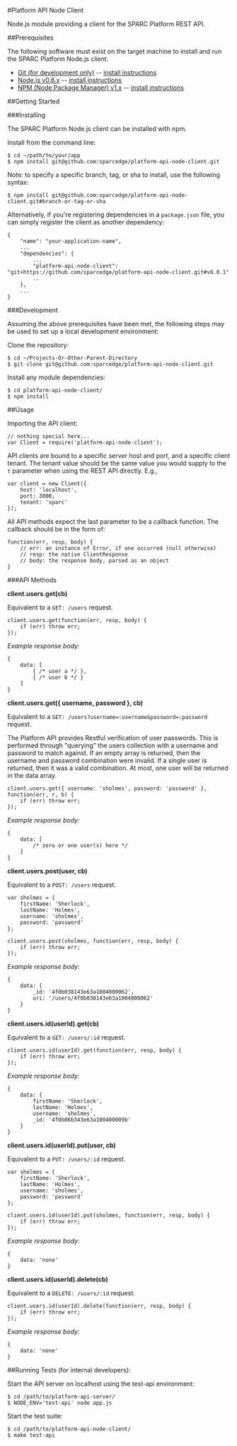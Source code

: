 #Platform API Node Client

Node.js module providing a client for the SPARC Platform REST API.

##Prerequisites

The following software must exist on the target machine to install and run the
SPARC Platform Node.js client.

* [Git (for development only)](http://git-scm.com/) -- [install instructions](http://book.git-scm.com/2_installing_git.html)
* [Node.js v0.6.x](http://nodejs.org/) -- [install instructions](https://github.com/joyent/node/wiki/Installation)
* [NPM (Node Package Manager) v1.x](http://npmjs.org/) -- [install instructions](https://github.com/isaacs/npm)

##Getting Started

###Installing

The SPARC Platform Node.js client can be installed with npm.

Install from the command line:

    $ cd ~/path/to/your/app
    $ npm install git@github.com:sparcedge/platform-api-node-client.git

Note: to specify a specific branch, tag, or sha to install, use the following syntax:

    $ npm install git@github.com:sparcedge/platform-api-node-client.git#branch-or-tag-or-sha

Alternatively, if you're registering dependencies in a `package.json` file, you can simply register the client
as another dependency:

    {
        "name": "your-application-name",
        ...
        "dependencies": {
            ...
            "platform-api-node-client": "git+https://github.com/sparcedge/platform-api-node-client.git#v0.0.1"
            ..
        },
        ...
    }

###Development

Assuming the above prerequisites have been met, the following steps may be used 
to set up a local development environment:

Clone the repository:

    $ cd ~/Projects-Or-Other-Parent-Directory
    $ git clone git@github.com:sparcedge/platform-api-node-client.git

Install any module dependencies:

    $ cd platform-api-node-client/
    $ npm install


##Usage

Importing the API client:

    // nothing special here...
    var Client = require('platform-api-node-client');
    
API clients are bound to a specific server host and port, and a specific client tenant.  The tenant value should be
the same value you would supply to the `t` parameter when using the REST API directly.  E.g.,

    var client = new Client({
        host: 'localhost',
        port: 3000,
        tenant: 'sparc'
    });

All API methods expect the last parameter to be a callback function.  The callback should be in the form of:

    function(err, resp, body) {
        // err: an instance of Error, if one occurred (null otherwise)
        // resp: the native ClientResponse
        // body: the response body, parsed as an object
    }

###API Methods

**client.users.get(cb)**

Equivalent to a `GET: /users` request.

    client.users.get(function(err, resp, body) {
        if (err) throw err;
    });

*Example response body:*

    {
        data: [
            { /* user a */ },
            { /* user b */ }
        ]
    }
    
**client.users.get({ username, password }, cb)**

Equivalent to a `GET: /users?username=:username&password=:password` request.

The Platform API provides Restful verification of user passwords.  This is performed through "querying" the
users collection with a username and password to match against.  If an empty array is returned, then the username
and password combination were invalid.  If a single user is returned, then it was a valid combination.  At most,
one user will be returned in the data array.

    client.users.get({ username: 'sholmes', password: 'password' }, function(err, r, b) {
        if (err) throw err;
	});
    
*Example response body:*

    {
        data: [
            /* zero or one user(s) here */
        ]
    }

**client.users.post(user, cb)**

Equivalent to a `POST: /users` request.

    var sholmes = {
        firstName: 'Sherlock',
        lastName: 'Holmes',
        username: 'sholmes',
        password: 'password'
    };
    
    client.users.post(sholmes, function(err, resp, body) {
        if (err) throw err;
    });

*Example response body:*

    {
        data: {
            _id: '4f0b038143e63a1004000062',
            uri: '/users/4f0b038143e63a1004000062'
        }
    }

**client.users.id(userId).get(cb)**

Equivalent to a `GET: /users/:id` request.

    client.users.id(userId).get(function(err, resp, body) {
        if (err) throw err;
    });

*Example response body:*

    {
        data: {
            firstName: 'Sherlock',
            lastName: 'Holmes',
            username: 'sholmes',
            _id: '4f0b06b343e63a100400009b'
        }
    }
    
**client.users.id(userId).put(user, cb)**

Equivalent to a `PUT: /users/:id` request.

    var sholmes = {
        firstName: 'Sherlock',
        lastName: 'Holmes',
        username: 'sholmes',
        password: 'password'
    };
    
    client.users.id(userId).put(sholmes, function(err, resp, body) {
        if (err) throw err;
    });

*Example response body:*

    {
        data: 'none'
    }
    
**client.users.id(userId).delete(cb)**

Equivalent to a `DELETE: /users/:id` request.
    
    client.users.id(userId).delete(function(err, resp, body) {
        if (err) throw err;
    });

*Example response body:*

    {
        data: 'none'
    }

##Running Tests (for internal developers):

Start the API server on localhost using the test-api environment:

    $ cd /path/to/platform-api-server/
    $ NODE_ENV='test-api' node app.js

Start the test suite:

    $ cd /path/to/platform-api-node-client/
    $ make test-api
